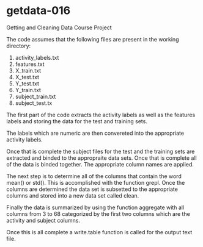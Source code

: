 getdata-016
===========

Getting and Cleaning Data Course Project

The code assumes that the following files are present in the working directory:
  1. activity_labels.txt
  2. features.txt
  3. X_train.txt
  4. X_test.txt
  5. Y_test.txt
  6. Y_train.txt
  7. subject_train.txt
  8. subject_test.tx

The first part of the code extracts the activity labels as well as the features labels and storing the data for the test and training sets.

The labels which are numeric are then convereted into the appropriate activity labels.

Once that is complete the subject files for the test and the training sets are extracted and binded to the appropraite data sets. Once that is complete all of the data is binded together. The appropriate column names are applied.

The next step is to determine all of the columns that contain the word mean() or std(). This is accomplished with the function grepl. Once the columns are determined the data set is subsetted to the appropriate columns and stored into a new data set called clean.

Finally the data is summarized by using the function aggregate with all columns from 3 to 68 categorized by the first two columns which are the activity and subject columns. 

Once this is all complete a write.table function is called for the output text file.
